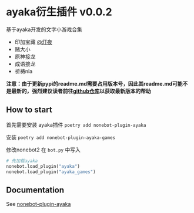 # ayaka衍生插件 v0.0.2

基于ayaka开发的文字小游戏合集

- 印加宝藏 [@灯夜](https://github.com/lunexnocty/Meiri)
- 赌大小
- 原神接龙
- 成语接龙
- 祈祷nia

<b>注意：由于更新pypi的readme.md需要占用版本号，因此其readme.md可能不是最新的，强烈建议读者前往[github仓库](https://github.com/bridgeL/nonebot-plugin-ayaka-games)以获取最新版本的帮助</b>

## How to start

首先需要安装 ayaka插件 `poetry add nonebot-plugin-ayaka`

安装 `poetry add nonebot-plugin-ayaka-games`

修改nonebot2 在 `bot.py` 中写入 

```python
# 先加载ayaka
nonebot.load_plugin("ayaka")
nonebot.load_plugin("ayaka_games")
```

## Documentation

See [nonebot-plugin-ayaka](https://github.com/bridgeL/nonebot-plugin-ayaka)
